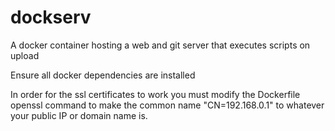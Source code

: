 # dockserv
A docker container hosting a web and git server that executes scripts on upload

Ensure all docker dependencies are installed

In order for the ssl certificates to work you must modify the Dockerfile openssl command to make the common name "CN=192.168.0.1" to whatever your public IP or domain name is.
